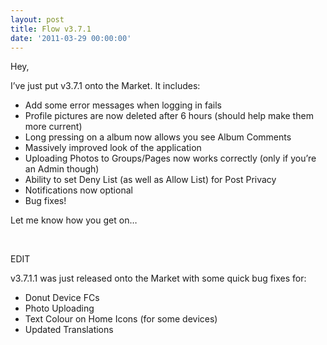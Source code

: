 ```yaml
---
layout: post
title: Flow v3.7.1
date: '2011-03-29 00:00:00'
---
```


Hey,

I&#8217;ve just put v3.7.1 onto the Market. It includes:

*   Add some error messages when logging in fails
*   Profile pictures are now deleted after 6 hours (should help make them more current)
*   Long pressing on a album now allows you see Album Comments
*   Massively improved look of the application
*   Uploading Photos to Groups/Pages now works correctly (only if you&#8217;re an Admin though)
*   Ability to set Deny List (as well as Allow List) for Post Privacy
*   Notifications now optional
*   Bug fixes!

Let me know how you get on&#8230;

&nbsp;

EDIT

v3.7.1.1 was just released onto the Market with some quick bug fixes for:

*   Donut Device FCs
*   Photo Uploading
*   Text Colour on Home Icons (for some devices)
*   Updated Translations

&nbsp;